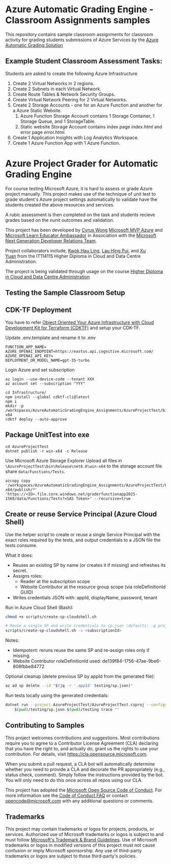 # Azure Automatic Grading Engine - Classroom Assignments samples

This repository contains sample classroom assignments for classroom activity for grading students submissions of Azure Services by the [Azure Automatic Grading Solution](http://github.com/microsoft/azureautomaticgradingengine)

## Example Student Classroom Assessment Tasks:

Students are asked to create the following Azure Infrastructure 

1. Create 2 Virtual Networks in 2 regions.
2. Create 2 Subnets in each Virtual Network.
3. Create Route Tables & Network Security Groups.
4. Create Virtual Network Peering for 2 Virtual Networks.
5. Create 2 Storage Accounts - one for an Azure Function and another for a Azure Static Website.
    1. Azure Function Storage Account contains 1 Storage Container, 1 Storage Queue, and 1 StorageTable.
    2. Static website Storage Account contains index page *index.html* and error page *error.html*.
6. Create 1 Application Insights with Log Analytics Workspace.
7. Create 1 Azure Function App with 1 Azure Function.

# Azure Project Grader for Automatic Grading Engine 

For course testing Microsoft Azure, it is hard to assess or grade Azure project manually. This project makes use of the technique of unit test to grade student's Azure project settings automatically to validate have the students created the above resources and services.

A rubic assessment is then completed on the task and students recieve grades based on the nunit outcomes and validation. 

This project has been developed by [Cyrus Wong]( https://www.linkedin.com/in/cyruswong) [Microsoft MVP Azure](https://mvp.microsoft.com/en-US/mvp/profile/86da86ff-8786-ed11-aad1-000d3a197333WT.mc_id=AZ-MVP-5005120) and [Microsoft Learn Educator Ambassador](https://docs.microsoft.com/learn/roles/educator/learn-for-educators-overview) in Association with the [Microsoft Next Generation Developer Relations Team](https://techcommunity.microsoft.com/t5/educator-developer-blog/bg-p/EducatorDeveloperBlog?WT.mc_id=academic-39457-leestott).

Project collaborators include, [Kwok,Hau Ling](https://www.linkedin.com/in/hau-ling-kwok-657b9624a/), [Lau Hing Pui](https://www.linkedin.com/in/leolaulhp/), and [Xu Yuan](https://www.linkedin.com/in/xu-yuan-flora/) from the IT114115 Higher Diploma in Cloud and Data Centre Administration.

The project is being validated through usage on the course [Higher Diploma in Cloud and Data Centre Administration](https://www.vtc.edu.hk/admission/en/programme/it114115-higher-diploma-in-cloud-and-data-centre-administration/)

## Testing the Sample Classroom Setup 

## CDK-TF Deployment 
You have to refer [Object Oriented Your Azure Infrastructure with Cloud Development Kit for Terraform (CDKTF)](https://techcommunity.microsoft.com/t5/educator-developer-blog/object-oriented-your-azure-infrastructure-with-cloud-development/ba-p/3474715) and setup your CDK-TF.

Update .env.template and rename it to .env
```
FUNCTION_APP_NAME=
AZURE_OPENAI_ENDPOINT=https://eastus.api.cognitive.microsoft.com/
AZURE_OPENAI_API_KEY=
DEPLOYMENT_OR_MODEL_NAME=gpt-35-turbo
```

Login Azure and set subscription
```
az login --use-device-code --tenant XXX
az account set --subscription "YYY"
```

```
cd Infrastructure/
npm install --global cdktf-cli@latest
npm i
mkdir -p /workspaces/AzureAutomaticGradingEngine_Assignments/AzureProjectTest/bin/Release/net8.0/win-x64
cdktf deploy --auto-approve
```

## Package UnitTest into exe
```
cd AzureProjectTest
dotnet publish -r win-x64 -c Release
```
Use Microsoft Azure Storage Explorer 
Upload all files in ```\AzureProjectTest\bin\Release\net6.0\win-x64``` to the storage account file share ```data/Functions/Tests```.
```
azcopy copy '/workspaces/AzureAutomaticGradingEngine_Assignments/AzureProjectTest/bin/Release/net8.0/win-x64/publish/*' 'https://<ID>.file.core.windows.net/graderfunctionapp2025-1568/data/Functions/Tests?<SAS Token>' --recursive=true
```

## Create or reuse Service Principal (Azure Cloud Shell)

Use the helper script to create or reuse a single Service Principal with the exact roles required by the tests, and output credentials to a JSON file the tests consume.

What it does:
- Reuses an existing SP by name (or creates it if missing) and refreshes its secret.
- Assigns roles:
    - Reader at the subscription scope
    - Website Contributor at the resource group scope (via roleDefinitionId GUID)
- Writes credentials JSON with: appId, displayName, password, tenant

Run in Azure Cloud Shell (Bash):

```bash
chmod +x scripts/create-sp-cloudshell.sh

# Reuse a single SP and write credentials to sp.json (defaults: -g projProd, -n grading-engine-sp, -o sp.json)
scripts/create-sp-cloudshell.sh -s <subscriptionId>
```

Notes:
- Idempotent: reruns reuse the same SP and re-assign roles only if missing.
- Website Contributor roleDefinitionId used: de139f84-1756-47ae-9be6-808fbbe84772

Optional cleanup (delete previous SP by appId from the generated file):

```bash
az ad sp delete --id "$(jq -r '.appId' testing/sp.json)"
```

Run tests locally using the generated credentials:

```bash
dotnet run --project AzureProjectTest/AzureProjectTest.csproj --configuration Debug -- \
    $(pwd)/testing/sp.json $(pwd)/testing trace ""
```


## Contributing to Samples

This project welcomes contributions and suggestions.  Most contributions require you to agree to a
Contributor License Agreement (CLA) declaring that you have the right to, and actually do, grant us
the rights to use your contribution. For details, visit https://cla.opensource.microsoft.com.

When you submit a pull request, a CLA bot will automatically determine whether you need to provide
a CLA and decorate the PR appropriately (e.g., status check, comment). Simply follow the instructions
provided by the bot. You will only need to do this once across all repos using our CLA.

This project has adopted the [Microsoft Open Source Code of Conduct](https://opensource.microsoft.com/codeofconduct/).
For more information see the [Code of Conduct FAQ](https://opensource.microsoft.com/codeofconduct/faq/) or
contact [opencode@microsoft.com](mailto:opencode@microsoft.com) with any additional questions or comments.

## Trademarks

This project may contain trademarks or logos for projects, products, or services. Authorized use of Microsoft 
trademarks or logos is subject to and must follow 
[Microsoft's Trademark & Brand Guidelines](https://www.microsoft.com/en-us/legal/intellectualproperty/trademarks/usage/general).
Use of Microsoft trademarks or logos in modified versions of this project must not cause confusion or imply Microsoft sponsorship.
Any use of third-party trademarks or logos are subject to those third-party's policies.
